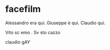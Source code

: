 # facefilm
Alessandro era qui.
Giuseppe è qui.
Claudio qui.

Vito sc
emo
.
Sv
sto cazzo

claudio gAY